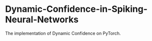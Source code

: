 # Dynamic-Confidence-in-Spiking-Neural-Networks
The implementation of  Dynamic Confidence on PyTorch.
